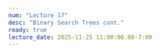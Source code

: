 ```yaml
---
num: "Lecture 17"
desc: "Binary Search Trees cont."
ready: true
lecture_date: 2025-11-25 11:00:00.00-7:00
---
```

